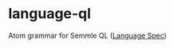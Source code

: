 # language-ql

Atom grammar for Semmle QL ([Language Spec](https://help.semmle.com/QL/ql-spec/language.html))
